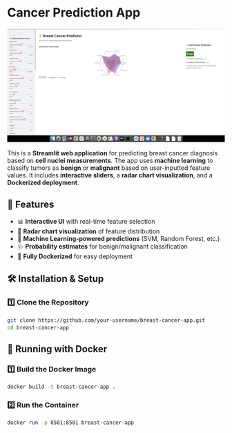 # Cancer Prediction App


![Alt text](screen1.png)

This is a **Streamlit web application** for predicting breast cancer diagnosis based on **cell nuclei measurements**. The app uses **machine learning** to classify tumors as **benign** or **malignant** based on user-inputted feature values. It includes **interactive sliders**, a **radar chart visualization**, and a **Dockerized deployment**.

## 🚀 Features
- 📊 **Interactive UI** with real-time feature selection
- 🎨 **Radar chart visualization** of feature distribution
- 🔬 **Machine Learning-powered predictions** (SVM, Random Forest, etc.)
- 🩺 **Probability estimates** for benign/malignant classification
- 🐳 **Fully Dockerized** for easy deployment

## 🛠️ Installation & Setup

### 1️⃣ Clone the Repository
```bash
git clone https://github.com/your-username/breast-cancer-app.git
cd breast-cancer-app
```

## 🐳 Running with Docker

### 1️⃣ Build the Docker Image
```bash
docker build -t breast-cancer-app .
```

### 2️⃣ Run the Container
```bash
docker run -p 8501:8501 breast-cancer-app
```

